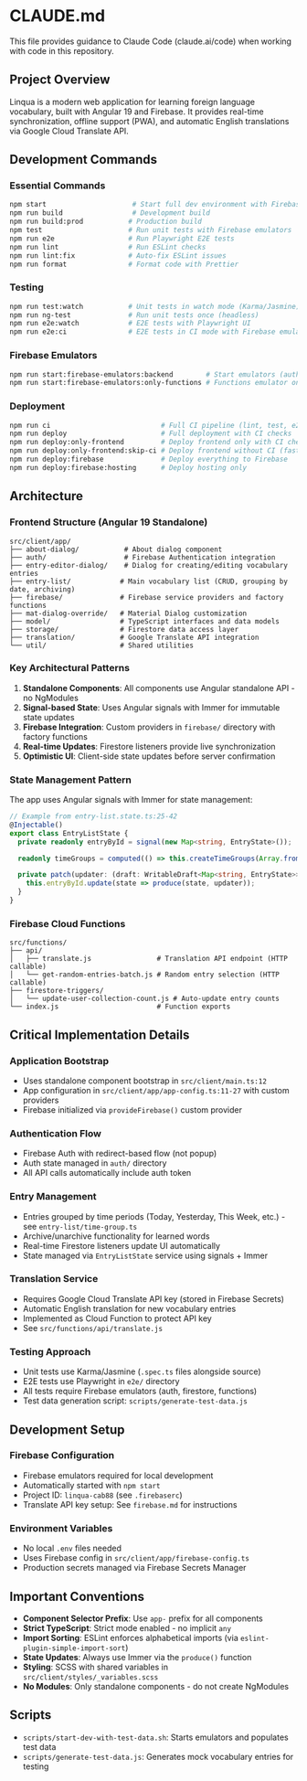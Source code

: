 # CLAUDE.md

This file provides guidance to Claude Code (claude.ai/code) when working with code in this repository.

## Project Overview

Linqua is a modern web application for learning foreign language vocabulary, built with Angular 19 and Firebase. It provides real-time synchronization, offline support (PWA), and automatic English translations via Google Cloud Translate API.

## Development Commands

### Essential Commands
```bash
npm start                     # Start full dev environment with Firebase emulators and test data
npm run build                 # Development build
npm run build:prod           # Production build
npm test                     # Run unit tests with Firebase emulators
npm run e2e                  # Run Playwright E2E tests
npm run lint                 # Run ESLint checks
npm run lint:fix             # Auto-fix ESLint issues
npm run format               # Format code with Prettier
```

### Testing
```bash
npm run test:watch           # Unit tests in watch mode (Karma/Jasmine)
npm run ng-test              # Run unit tests once (headless)
npm run e2e:watch            # E2E tests with Playwright UI
npm run e2e:ci               # E2E tests in CI mode with Firebase emulators
```

### Firebase Emulators
```bash
npm run start:firebase-emulators:backend        # Start emulators (auth, firestore, functions)
npm run start:firebase-emulators:only-functions # Functions emulator only
```

### Deployment
```bash
npm run ci                           # Full CI pipeline (lint, test, e2e, build)
npm run deploy                       # Full deployment with CI checks
npm run deploy:only-frontend         # Deploy frontend only with CI checks
npm run deploy:only-frontend:skip-ci # Deploy frontend without CI (faster)
npm run deploy:firebase              # Deploy everything to Firebase
npm run deploy:firebase:hosting      # Deploy hosting only
```

## Architecture

### Frontend Structure (Angular 19 Standalone)
```
src/client/app/
├── about-dialog/           # About dialog component
├── auth/                   # Firebase Authentication integration
├── entry-editor-dialog/    # Dialog for creating/editing vocabulary entries
├── entry-list/            # Main vocabulary list (CRUD, grouping by date, archiving)
├── firebase/              # Firebase service providers and factory functions
├── mat-dialog-override/   # Material Dialog customization
├── model/                 # TypeScript interfaces and data models
├── storage/               # Firestore data access layer
├── translation/           # Google Translate API integration
└── util/                  # Shared utilities
```

### Key Architectural Patterns

1. **Standalone Components**: All components use Angular standalone API - no NgModules
2. **Signal-based State**: Uses Angular signals with Immer for immutable state updates
3. **Firebase Integration**: Custom providers in `firebase/` directory with factory functions
4. **Real-time Updates**: Firestore listeners provide live synchronization
5. **Optimistic UI**: Client-side state updates before server confirmation

### State Management Pattern

The app uses Angular signals with Immer for state management:

```typescript
// Example from entry-list.state.ts:25-42
@Injectable()
export class EntryListState {
  private readonly entryById = signal(new Map<string, EntryState>());

  readonly timeGroups = computed(() => this.createTimeGroups(Array.from(this.entryById().values())));

  private patch(updater: (draft: WritableDraft<Map<string, EntryState>>) => void): void {
    this.entryById.update(state => produce(state, updater));
  }
}
```

### Firebase Cloud Functions
```
src/functions/
├── api/
│   ├── translate.js                # Translation API endpoint (HTTP callable)
│   └── get-random-entries-batch.js # Random entry selection (HTTP callable)
├── firestore-triggers/
│   └── update-user-collection-count.js # Auto-update entry counts
└── index.js                        # Function exports
```

## Critical Implementation Details

### Application Bootstrap
- Uses standalone component bootstrap in `src/client/main.ts:12`
- App configuration in `src/client/app/app-config.ts:11-27` with custom providers
- Firebase initialized via `provideFirebase()` custom provider

### Authentication Flow
- Firebase Auth with redirect-based flow (not popup)
- Auth state managed in `auth/` directory
- All API calls automatically include auth token

### Entry Management
- Entries grouped by time periods (Today, Yesterday, This Week, etc.) - see `entry-list/time-group.ts`
- Archive/unarchive functionality for learned words
- Real-time Firestore listeners update UI automatically
- State managed via `EntryListState` service using signals + Immer

### Translation Service
- Requires Google Cloud Translate API key (stored in Firebase Secrets)
- Automatic English translation for new vocabulary entries
- Implemented as Cloud Function to protect API key
- See `src/functions/api/translate.js`

### Testing Approach
- Unit tests use Karma/Jasmine (`.spec.ts` files alongside source)
- E2E tests use Playwright in `e2e/` directory
- All tests require Firebase emulators (auth, firestore, functions)
- Test data generation script: `scripts/generate-test-data.js`

## Development Setup

### Firebase Configuration
- Firebase emulators required for local development
- Automatically started with `npm start`
- Project ID: `linqua-cab88` (see `.firebaserc`)
- Translate API key setup: See `firebase.md` for instructions

### Environment Variables
- No local `.env` files needed
- Uses Firebase config in `src/client/app/firebase-config.ts`
- Production secrets managed via Firebase Secrets Manager

## Important Conventions

- **Component Selector Prefix**: Use `app-` prefix for all components
- **Strict TypeScript**: Strict mode enabled - no implicit `any`
- **Import Sorting**: ESLint enforces alphabetical imports (via `eslint-plugin-simple-import-sort`)
- **State Updates**: Always use Immer via the `produce()` function
- **Styling**: SCSS with shared variables in `src/client/styles/_variables.scss`
- **No Modules**: Only standalone components - do not create NgModules

## Scripts

- `scripts/start-dev-with-test-data.sh`: Starts emulators and populates test data
- `scripts/generate-test-data.js`: Generates mock vocabulary entries for testing
